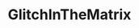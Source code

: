 ---
title: GlitchInTheMatrix
crosslinks:
- Glitch_in_the_Matrix
- gtaglitches
- funny
- DimensionalJumping
- wtfdidijustread
- pastlives
- tipofmytongue
- dimensionaljumping
- gifs
- Synchronicities
- Retconned
- codes
---